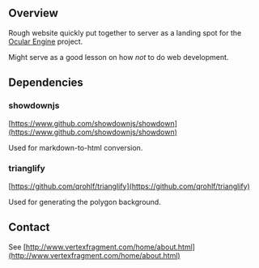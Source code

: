 ## Overview

Rough website quickly put together to server as a landing spot for the [Ocular Engine](https://www.github.com/ssell/OcularEngine) project.

Might serve as a good lesson on how _not_ to do web development.

## Dependencies

### showdownjs

[https://www.github.com/showdownjs/showdown](https://www.github.com/showdownjs/showdown)

Used for markdown-to-html conversion.

### trianglify

[https://github.com/qrohlf/trianglify](https://github.com/qrohlf/trianglify)

Used for generating the polygon background.

## Contact

See [http://www.vertexfragment.com/home/about.html](http://www.vertexfragment.com/home/about.html)
